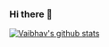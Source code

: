 ### Hi there 👋

[![Vaibhav's github stats](https://github-readme-stats.vercel.app/api?username=varora1406)](https://github.com/varora1406/github-readme-stats)

<!--
**varora1406/varora1406** is a ✨ _special_ ✨ repository because its `README.md` (this file) appears on your GitHub profile.

Here are some ideas to get you started:

- 🔭 I’m currently working on ...
- 🌱 I’m currently learning ...
- 👯 I’m looking to collaborate on ...
- 🤔 I’m looking for help with ...
- 💬 Ask me about ...
- 📫 How to reach me: ...
- 😄 Pronouns: ...
- ⚡ Fun fact: ...
-->
